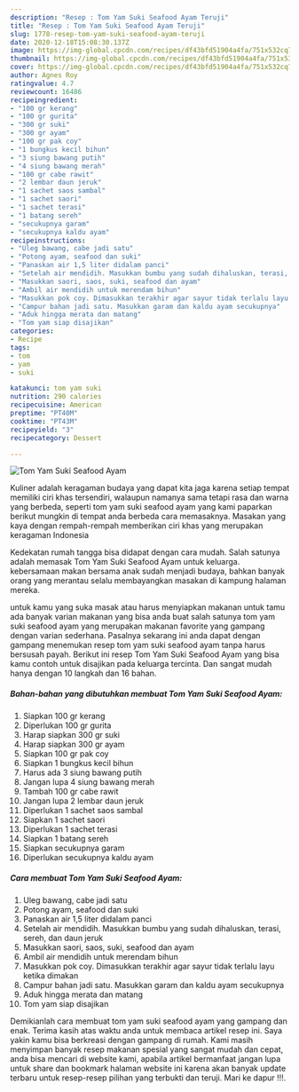 ```yaml
---
description: "Resep : Tom Yam Suki Seafood Ayam Teruji"
title: "Resep : Tom Yam Suki Seafood Ayam Teruji"
slug: 1778-resep-tom-yam-suki-seafood-ayam-teruji
date: 2020-12-18T15:08:30.137Z
image: https://img-global.cpcdn.com/recipes/df43bfd51904a4fa/751x532cq70/tom-yam-suki-seafood-ayam-foto-resep-utama.jpg
thumbnail: https://img-global.cpcdn.com/recipes/df43bfd51904a4fa/751x532cq70/tom-yam-suki-seafood-ayam-foto-resep-utama.jpg
cover: https://img-global.cpcdn.com/recipes/df43bfd51904a4fa/751x532cq70/tom-yam-suki-seafood-ayam-foto-resep-utama.jpg
author: Agnes Roy
ratingvalue: 4.7
reviewcount: 16486
recipeingredient:
- "100 gr kerang"
- "100 gr gurita"
- "300 gr suki"
- "300 gr ayam"
- "100 gr pak coy"
- "1 bungkus kecil bihun"
- "3 siung bawang putih"
- "4 siung bawang merah"
- "100 gr cabe rawit"
- "2 lembar daun jeruk"
- "1 sachet saos sambal"
- "1 sachet saori"
- "1 sachet terasi"
- "1 batang sereh"
- "secukupnya garam"
- "secukupnya kaldu ayam"
recipeinstructions:
- "Uleg bawang, cabe jadi satu"
- "Potong ayam, seafood dan suki"
- "Panaskan air 1,5 liter didalam panci"
- "Setelah air mendidih. Masukkan bumbu yang sudah dihaluskan, terasi, sereh, dan daun jeruk"
- "Masukkan saori, saos, suki, seafood dan ayam"
- "Ambil air mendidih untuk merendam bihun"
- "Masukkan pok coy. Dimasukkan terakhir agar sayur tidak terlalu layu ketika dimakan"
- "Campur bahan jadi satu. Masukkan garam dan kaldu ayam secukupnya"
- "Aduk hingga merata dan matang"
- "Tom yam siap disajikan"
categories:
- Recipe
tags:
- tom
- yam
- suki

katakunci: tom yam suki 
nutrition: 290 calories
recipecuisine: American
preptime: "PT40M"
cooktime: "PT43M"
recipeyield: "3"
recipecategory: Dessert

---
```



![Tom Yam Suki Seafood Ayam](https://img-global.cpcdn.com/recipes/df43bfd51904a4fa/751x532cq70/tom-yam-suki-seafood-ayam-foto-resep-utama.jpg)

Kuliner adalah keragaman budaya yang dapat kita jaga karena setiap tempat memiliki ciri khas tersendiri, walaupun namanya sama tetapi rasa dan warna yang berbeda, seperti tom yam suki seafood ayam yang kami paparkan berikut mungkin di tempat anda berbeda cara memasaknya. Masakan yang kaya dengan rempah-rempah memberikan ciri khas yang merupakan keragaman Indonesia



Kedekatan rumah tangga bisa didapat dengan cara mudah. Salah satunya adalah memasak Tom Yam Suki Seafood Ayam untuk keluarga. kebersamaan makan bersama anak sudah menjadi budaya, bahkan banyak orang yang merantau selalu membayangkan masakan di kampung halaman mereka.

untuk kamu yang suka masak atau harus menyiapkan makanan untuk tamu ada banyak varian makanan yang bisa anda buat salah satunya tom yam suki seafood ayam yang merupakan makanan favorite yang gampang dengan varian sederhana. Pasalnya sekarang ini anda dapat dengan gampang menemukan resep tom yam suki seafood ayam tanpa harus bersusah payah.
Berikut ini resep Tom Yam Suki Seafood Ayam yang bisa kamu contoh untuk disajikan pada keluarga tercinta. Dan sangat mudah hanya dengan 10 langkah dan 16 bahan.


<!--inarticleads1-->

##### Bahan-bahan yang dibutuhkan membuat Tom Yam Suki Seafood Ayam:

1. Siapkan 100 gr kerang
1. Diperlukan 100 gr gurita
1. Harap siapkan 300 gr suki
1. Harap siapkan 300 gr ayam
1. Siapkan 100 gr pak coy
1. Siapkan 1 bungkus kecil bihun
1. Harus ada 3 siung bawang putih
1. Jangan lupa 4 siung bawang merah
1. Tambah 100 gr cabe rawit
1. Jangan lupa 2 lembar daun jeruk
1. Diperlukan 1 sachet saos sambal
1. Siapkan 1 sachet saori
1. Diperlukan 1 sachet terasi
1. Siapkan 1 batang sereh
1. Siapkan secukupnya garam
1. Diperlukan secukupnya kaldu ayam




<!--inarticleads2-->

##### Cara membuat  Tom Yam Suki Seafood Ayam:

1. Uleg bawang, cabe jadi satu
1. Potong ayam, seafood dan suki
1. Panaskan air 1,5 liter didalam panci
1. Setelah air mendidih. Masukkan bumbu yang sudah dihaluskan, terasi, sereh, dan daun jeruk
1. Masukkan saori, saos, suki, seafood dan ayam
1. Ambil air mendidih untuk merendam bihun
1. Masukkan pok coy. Dimasukkan terakhir agar sayur tidak terlalu layu ketika dimakan
1. Campur bahan jadi satu. Masukkan garam dan kaldu ayam secukupnya
1. Aduk hingga merata dan matang
1. Tom yam siap disajikan




Demikianlah cara membuat tom yam suki seafood ayam yang gampang dan enak. Terima kasih atas waktu anda untuk membaca artikel resep ini. Saya yakin kamu bisa berkreasi dengan gampang di rumah. Kami masih menyimpan banyak resep makanan spesial yang sangat mudah dan cepat, anda bisa mencari di website kami, apabila artikel bermanfaat jangan lupa untuk share dan bookmark halaman website ini karena akan banyak update terbaru untuk resep-resep pilihan yang terbukti dan teruji. Mari ke dapur !!!. 
